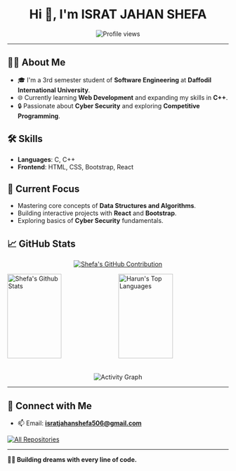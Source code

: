 
<h1 align="center">Hi 👋, I'm ISRAT JAHAN SHEFA</h1>

<div align="center">

![Profile views](https://komarev.com/ghpvc/?username=sheefaaa&color=red)

</div>

---

## 👩‍💻 About Me
- 🎓 I'm a 3rd semester student of **Software Engineering** at **Daffodil International University**.
- 🌐 Currently learning **Web Development** and expanding my skills in **C++**.
- 🔒 Passionate about **Cyber Security** and exploring **Competitive Programming**.

## 🛠️ Skills
- **Languages**: C, C++
- **Frontend**: HTML, CSS, Bootstrap, React

## 🎯 Current Focus
- Mastering core concepts of **Data Structures and Algorithms**.
- Building interactive projects with **React** and **Bootstrap**.
- Exploring basics of **Cyber Security** fundamentals.

## 📈 GitHub Stats
<p align="center">
  <a href="https://github.com/sheefaaa">
    <img src="https://github-profile-summary-cards.vercel.app/api/cards/profile-details?username=sheefaaa&theme=radical" alt="Shefa's GitHub Contribution"/>
  </a>
</p>
<a> 
    <a href="https://github.com/sheefaaa"><img alt="Shefa's Github Stats" src="https://denvercoder1-github-readme-stats.vercel.app/api?username=sheefaaa&show_icons=true&count_private=true&theme=react&border_color=7F3FBF&bg_color=0D1117&title_color=F85D7F&icon_color=F8D866" height="192px" width="49.5%"/></a>
  <a href="https://github.com/sheefaaa"><img alt="Harun's Top Languages" src="https://denvercoder1-github-readme-stats.vercel.app/api/top-langs/?username=sheefaaa&langs_count=8&layout=compact&theme=react&border_color=7F3FBF&bg_color=0D1117&title_color=F85D7F&icon_color=F8D866" height="192px" width="49.5%"/></a>
  <br/>
  <br/>
</a>

<p align="center">
  <img src="https://github-readme-activity-graph.vercel.app/graph?username=sheefaaa&custom_title=Shefa's%20GitHub%20Activity%20Graph&bg_color=0D1117&color=7F3FBF&line=7F3FBF&point=7F3FBF&area_color=FFFFFF&title_color=FFFFFF&area=true" alt="Activity Graph"/>
</p>

---

## 🔗 Connect with Me
- 📫 Email: **isratjahanshefa506@gmail.com**

<p align="left">
  <a href="https://github.com/sheefaaa?tab=repositories" target="_blank"><img alt="All Repositories" title="All Repositories" src="https://img.shields.io/badge/-View%20My%20Repos-2962FF?style=for-the-badge&logo=koding&logoColor=white"/></a>
</p>

---

**🦋✨ Building dreams with every line of code.**
